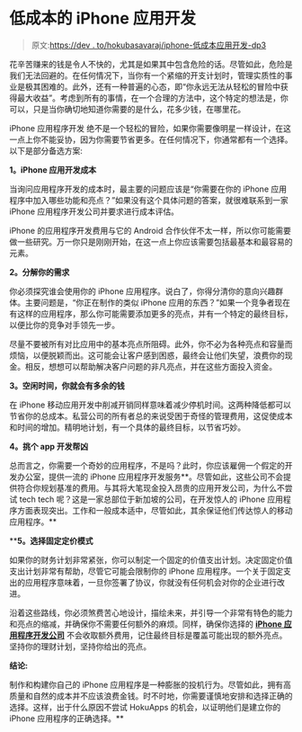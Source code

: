 # 低成本的 iPhone 应用开发

> 原文:[https://dev . to/hokubasavaraj/iphone-低成本应用开发-dp3](https://dev.to/hokubasavaraj/iphone-application-development-with-low-cost-dp3)

花辛苦赚来的钱是令人不快的，尤其是如果其中包含危险的话。尽管如此，危险是我们无法回避的。在任何情况下，当你有一个紧缩的开支计划时，管理实质性的事业是极其困难的。此外，还有一种普遍的心态，即“你永远无法从轻松的冒险中获得最大收益”。考虑到所有的事情，在一个合理的方法中，这个特定的想法是，你可以，只是当你确切地知道你需要的是什么，花多少钱，在哪里花。

iPhone 应用程序开发 绝不是一个轻松的冒险，如果你需要像明星一样设计，在这一点上你不能妥协，因为你需要节省更多。在任何情况下，你通常都有一个选择。以下是部分备选方案:

**1。iPhone 应用开发成本**

当询问应用程序开发的成本时，最主要的问题应该是“你需要在你的 iPhone 应用程序中加入哪些功能和亮点？”如果没有这个具体问题的答案，就很难联系到一家 iPhone 应用程序开发公司并要求进行成本评估。

iPhone 的应用程序开发费用与它的 Android 合作伙伴不太一样，所以你可能需要做一些研究。万一你只是刚刚开始，在这一点上你应该需要包括最基本和最容易的元素。

**2。分解你的需求**

你必须探究谁会使用你的 iPhone 应用程序。说白了，你得分清你的意向兴趣群体。主要问题是，“你正在制作的类似 iPhone 应用的东西？”如果一个竞争者现在有这样的应用程序，那么你可能需要添加更多的亮点，并有一个特定的最终目标，以便比你的竞争对手领先一步。

尽量不要被所有对比应用中的基本亮点所阻碍。此外，你不必为各种亮点和容量而烦恼，以便脱颖而出。这可能会让客户感到困惑，最终会让他们失望，浪费你的现金。相反，想想可以帮助解决客户问题的非凡亮点，并在这些方面投入资金。

**3。空闲时间，你就会有多余的钱**

在 iPhone 移动应用开发中削减开销同样意味着减少停机时间。这两种降低都可以节省你的总成本。私营公司的所有者总的来说受困于奇怪的管理费用，这促使成本和时间的增加。精明地计划，有一个具体的最终目标，以节省巧妙。

**4。挑个 app 开发帮凶**

总而言之，你需要一个奇妙的应用程序，不是吗？此时，你应该雇佣一个假定的开发办公室，提供一流的 iPhone 应用程序开发服务**。尽管如此，这些公司不会提供符合你规划基准的费用。与其将大笔现金投入昂贵的应用开发公司，为什么不尝试 tech tech 呢？这是一家总部位于新加坡的公司，在开发惊人的 iPhone 应用程序方面表现突出。工作和一般成本适中，尽管如此，其余保证他们传达惊人的移动应用程序。**

 ****5。选择固定定价模式**

如果你的财务计划非常紧张，你可以制定一个固定的价值支出计划。决定固定价值支出计划非常有帮助，尽管它可能会限制你的 iPhone 应用程序。一个关于固定支出的应用程序意味着，一旦你签署了协议，你就没有任何机会对你的企业进行改进。

沿着这些路线，你必须煞费苦心地设计，描绘未来，并引导一个非常有特色的能力和亮点的缩减，并确保你不需要任何额外的麻烦。同样，确保你选择的 [**iPhone 应用程序开发公司**](https://www.hokuapps.com/services/iphone-application-development-company/) 不会收取额外费用，记住最终目标是覆盖可能出现的额外亮点。坚持你的理财计划，坚持你给出的亮点。

**结论:**

制作和构建你自己的 iPhone 应用程序是一种膨胀的投机行为。尽管如此，拥有高质量和自然的成本并不应该浪费金钱。时不时地，你需要谨慎地安排和选择正确的选择。这样，出于什么原因不尝试 HokuApps 的机会，以证明他们是建立你的 iPhone 应用程序的正确选择。**